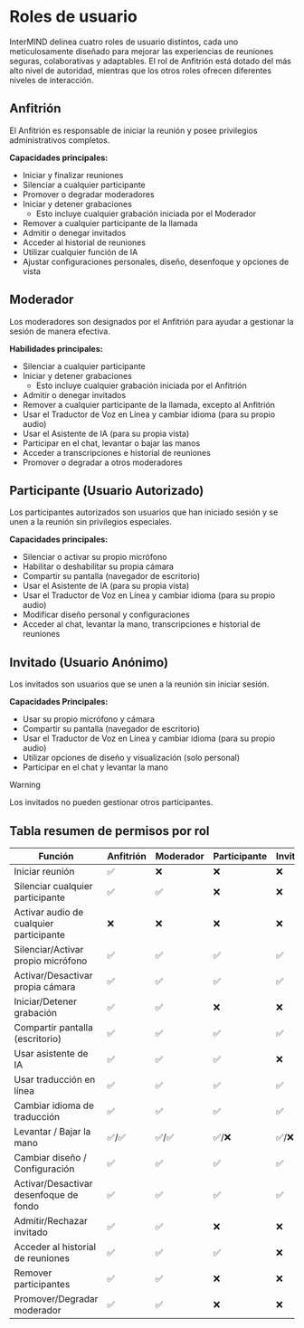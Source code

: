 # Roles de usuario

InterMIND delinea cuatro roles de usuario distintos, cada uno meticulosamente diseñado para mejorar las experiencias de reuniones seguras, colaborativas y adaptables. El rol de Anfitrión está dotado del más alto nivel de autoridad, mientras que los otros roles ofrecen diferentes niveles de interacción.

## Anfitrión

El Anfitrión es responsable de iniciar la reunión y posee privilegios administrativos completos.

**Capacidades principales:**

- Iniciar y finalizar reuniones
- Silenciar a cualquier participante
- Promover o degradar moderadores
- Iniciar y detener grabaciones
  - Esto incluye cualquier grabación iniciada por el Moderador
- Remover a cualquier participante de la llamada
- Admitir o denegar invitados
- Acceder al historial de reuniones
- Utilizar cualquier función de IA
- Ajustar configuraciones personales, diseño, desenfoque y opciones de vista

## Moderador

Los moderadores son designados por el Anfitrión para ayudar a gestionar la sesión de manera efectiva.

**Habilidades principales:**

- Silenciar a cualquier participante
- Iniciar y detener grabaciones
  - Esto incluye cualquier grabación iniciada por el Anfitrión
- Admitir o denegar invitados
- Remover a cualquier participante de la llamada, excepto al Anfitrión
- Usar el Traductor de Voz en Línea y cambiar idioma (para su propio audio)
- Usar el Asistente de IA (para su propia vista)
- Participar en el chat, levantar o bajar las manos
- Acceder a transcripciones e historial de reuniones
- Promover o degradar a otros moderadores

## Participante (Usuario Autorizado)

Los participantes autorizados son usuarios que han iniciado sesión y se unen a la reunión sin privilegios especiales.

**Capacidades principales:**

- Silenciar o activar su propio micrófono
- Habilitar o deshabilitar su propia cámara
- Compartir su pantalla (navegador de escritorio)
- Usar el Asistente de IA (para su propia vista)
- Usar el Traductor de Voz en Línea y cambiar idioma (para su propio audio)
- Modificar diseño personal y configuraciones
- Acceder al chat, levantar la mano, transcripciones e historial de reuniones

## Invitado (Usuario Anónimo)

Los invitados son usuarios que se unen a la reunión sin iniciar sesión.

**Capacidades Principales:**

- Usar su propio micrófono y cámara
- Compartir su pantalla (navegador de escritorio)
- Usar el Traductor de Voz en Línea y cambiar idioma (para su propio audio)
- Utilizar opciones de diseño y visualización (solo personal)
- Participar en el chat y levantar la mano

> [!WARNING]
> Los invitados no pueden gestionar otros participantes.

## Tabla resumen de permisos por rol

| Función                        | Anfitrión | Moderador | Participante | Invitado |
| ------------------------------ | --------- | --------- | ------------ | -------- |
| Iniciar reunión                | ✅        | ❌        | ❌           | ❌       |
| Silenciar cualquier participante | ✅        | ✅        | ❌           | ❌       |
| Activar audio de cualquier participante | ❌        | ❌        | ❌           | ❌       |
| Silenciar/Activar propio micrófono | ✅        | ✅        | ✅           | ✅       |
| Activar/Desactivar propia cámara | ✅        | ✅        | ✅           | ✅       |
| Iniciar/Detener grabación      | ✅        | ✅        | ❌           | ❌       |
| Compartir pantalla (escritorio) | ✅        | ✅        | ✅           | ✅       |
| Usar asistente de IA           | ✅        | ✅        | ✅           | ❌       |
| Usar traducción en línea       | ✅        | ✅        | ✅           | ✅       |
| Cambiar idioma de traducción   | ✅        | ✅        | ✅           | ✅       |
| Levantar / Bajar la mano       | ✅/✅     | ✅/✅     | ✅/❌        | ✅/❌    |
| Cambiar diseño / Configuración | ✅        | ✅        | ✅           | ✅       |
| Activar/Desactivar desenfoque de fondo | ✅        | ✅        | ✅           | ✅       |
| Admitir/Rechazar invitado      | ✅        | ✅        | ❌           | ❌       |
| Acceder al historial de reuniones | ✅        | ✅        | ✅           | ❌       |
| Remover participantes          | ✅        | ✅        | ❌           | ❌       |
| Promover/Degradar moderador    | ✅        | ✅        | ❌           | ❌       |